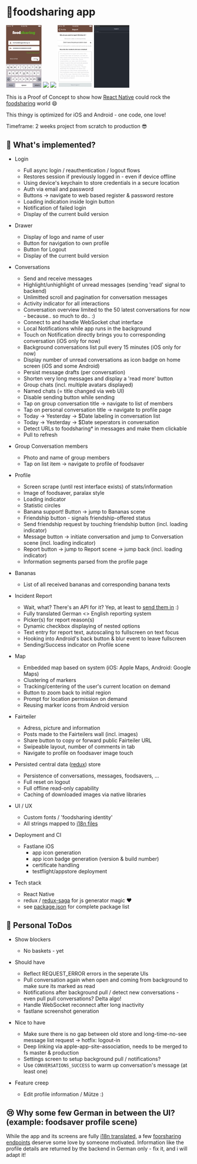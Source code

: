 # 🍴foodsharing app


<img src="gifs/login.gif" width="19%"/> <img src="gifs/profile.gif" width="19%"/> <img src="gifs/fairteiler.gif" width="19%" /> <img src="gifs/report.gif" width="19%" /> <img src="gifs/redux.gif" width="19%" />

This is a Proof of Concept to show how [React Native](https://github.com/facebook/react-native) could rock the [foodsharing](https://foodsharing.network) world :smile:

This thingy is optimized for iOS and Android - one code, one love!

Timeframe: 2 weeks project from scratch to production 😎

## 🎉 What's implemented?

* Login
  * Full async login / reauthentication / logout flows
  * Restores session if previously logged in - even if device offline
  * Using device's keychain to store credentials in a secure location
  * Auth via email and password
  * Buttons -> navigate to web based register & password restore
  * Loading indication inside login button
  * Notification of failed login
  * Display of the current build version

* Drawer
  * Display of logo and name of user
  * Button for navigation to own profile
  * Button for Logout
  * Display of the current build version

* Conversations
  * Send and receive messages
  * Highlight/unhighlight of unread messages (sending 'read' signal to backend)
  * Unlimitted scroll and pagination for conversation messages
  * Activity indicator for all interactions
  * Conversation overview limited to the 50 latest conversations for now - because.. so much to do.. :)
  * Connect to and handle WebSocket chat interface
  * Local Notifications while app runs in the background
  * Touch on Notification directly brings you to corresponding conversation (iOS only for now)
  * Background conversations list pull every 15 minutes (iOS only for now)
  * Display number of unread conversations as icon badge on home screen (iOS and some Android)
  * Persist message drafts (per conversation)
  * Shorten very long messages and display a 'read more' button
  * Group chats (incl. multiple avatars displayed)
  * Named chats (= title changed via web UI)
  * Disable sending button while sending
  * Tap on group conversation title -> navigate to list of members
  * Tap on personal conversation title -> navigate to profile page
  * Today -> Yesterday -> $Date labeling in conversation list
  * Today -> Yesterday -> $Date seperators in conversation
  * Detect URLs to foodsharing* in messages and make them clickable
  * Pull to refresh

* Group Conversation members
  * Photo and name of group members
  * Tap on list item -> navigate to profile of foodsaver

* Profile
  * Screen scrape (until rest interface exists) of stats/information
  * Image of foodsaver, paralax style
  * Loading indicator
  * Statistic circles
  * Banana support! Button -> jump to Bananas scene
  * Friendship button - signals friendship-offered status
  * Send friendship request by touching friendship button (incl. loading indicator)
  * Message button -> initiate conversation and jump to Conversation scene (incl. loading indicator)
  * Report button -> jump to Report scene -> jump back (incl. loading indicator)
  * Information segments parsed from the profile page

* Bananas
  * List of all received bananas and corresponding banana texts

* Incident Report
  * Wait, what? There's an API for it? Yep, at least to [send them in](https://gitlab.com/foodsharing-dev/foodsharing/blob/master/src/Modules/Report/ReportXhr.php#L189-209) :)
  * Fully translated German <> English reporting system
  * Picker(s) for report reason(s)
  * Dynamic checkbox displaying of nested options
  * Text entry for report text, autoscaling to fullscreen on text focus
  * Hooking into Android's back button & blur event to leave fullscreen
  * Sending/Success indicator on Profile scene

* Map
  * Embedded map based on system (iOS: Apple Maps, Android: Google Maps)
  * Clustering of markers
  * Tracking/centering of the user's current location on demand
  * Button to zoom back to initial region
  * Prompt for location permission on demand
  * Reusing marker icons from Android version

* Fairteiler
  * Adress, picture and information
  * Posts made to the Fairteilers wall (incl. images)
  * Share button to copy or forward public Fairteiler URL
  * Swipeable layout, number of comments in tab
  * Navigate to profile on foodsaver image touch

* Persisted central data ([redux](https://redux.js.org/)) store
  * Persistence of conversations, messages, foodsavers, ...
  * Full reset on logout
  * Full offline read-only capability
  * Caching of downloaded images via native libraries

* UI / UX
  * Custom fonts / 'foodsharing identity'
  * All strings mapped to [i18n files](https://github.com/rastapasta/foodsharing/tree/master/assets/translations)

* Deployment and CI
  * Fastlane iOS
    * app icon generation
    * app icon badge generation (version & build number)
    * certificate handling
    * testflight/appstore deployment

* Tech stack
  * React Native
  * redux / [redux-saga](https://github.com/rastapasta/foodsharing/tree/master/src/sagas) for js generator magic :heart:
  * see [package.json](https://github.com/rastapasta/foodsharing/blob/master/package.json) for complete package list

## 🤔 Personal ToDos

* Show blockers
  * No baskets - yet

* Should have
  * Reflect REQUEST_ERROR errors in the seperate UIs
  * Pull conversation again when open and coming from background to make sure its marked as read
  * Notifications after background pull / detect new conversations - even pull pull conversations? Delta algo!
  * Handle WebSocket reconnect after long inactivity
  * fastlane screenshot generation

* Nice to have
  * Make sure there is no gap between old store and long-time-no-see message list request -> hotfix: logout-in
  * Deep linking via apple-app-site-association, needs to be merged to fs master & production
  * Settings screen to setup background pull / notifications?
  * Use ```CONVERSATIONS_SUCCESS``` to warm up conversation's message (at least one)

* Feature creep
  * Edit profile information / Mütze :)

## 😢 Why some few German in between the UI? (example: foodsaver profile scene)

While the app and its screens are fully [i18n translated](https://github.com/rastapasta/foodsharing/blob/master/assets/translations/en.json), a few [foorsharing endpoints](https://gitlab.com/foodsharing-dev/foodsharing/tree/master/src/Controller) deserve some love by someone motivated. Information like the profile details are returned by the backend in German only - fix it, and i will adapt it!